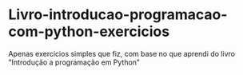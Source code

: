 # Livro-introducao-programacao-com-python-exercicios

Apenas exercicios simples que fiz, com base no que aprendi do livro "Introdução a programação em Python"
